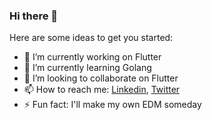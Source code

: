 ### Hi there 👋

<!--
**gadgepiyush/gadgepiyush** is a ✨ _special_ ✨ repository because its `README.md` (this file) appears on your GitHub profile.
-->
Here are some ideas to get you started:

- 🔭 I’m currently working on Flutter
- 🌱 I’m currently learning Golang
- 👯 I’m looking to collaborate on Flutter
- 📫 How to reach me: [Linkedin](https://www.linkedin.com/in/piyush-gadge-9a90b619b/), [Twitter](https://twitter.com/Piyush_NG18) 
- ⚡ Fun fact: I'll make my own EDM someday

